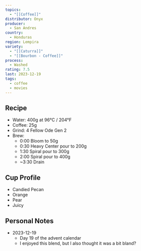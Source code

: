 ```yaml
---
topics:
  - "[[Coffee]]"
distributor: Onyx
producer:
  - San Andres
country:
  - Honduras
region: Lempira
variety:
  - "[[Caturra]]"
  - "[[Bourbon - Coffee]]"
process:
  - Washed
rating: 7.5
last: 2023-12-19
tags:
  - coffee
  - movies
---
```

## Recipe

- Water: 400g at 96°C / 204°F
- Coffee: 25g
- Grind: 4 Fellow Ode Gen 2
- Brew:
	- 0:00 Bloom to 50g
	- 0:30 Heavy Center pour to 200g
	- 1:30 Spiral pour to 300g
	- 2:00 Spiral pour to 400g
	- ~3:30 Drain

## Cup Profile

- Candied Pecan
- Orange
- Pear
- Juicy

## Personal Notes

- 2023-12-19
	- Day 19 of the advent calendar
	- I enjoyed this blend, but I also thought it was a bit bland? 